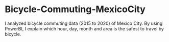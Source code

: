 # Bicycle-Commuting-MexicoCity
I analyzed bicycle commuting data (2015 to 2020) of Mexico City. By using PowerBI, I explain which hour, day, month and area is the safest to travel by bicycle. 
